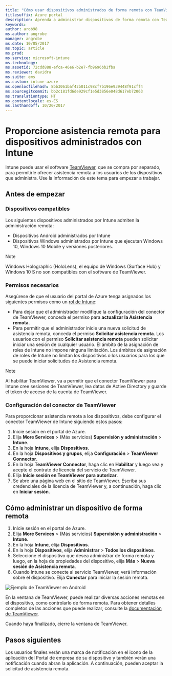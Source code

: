 ```yaml
---
title: "Cómo usar dispositivos administrados de forma remota con TeamViewer"
titlesuffix: Azure portal
description: Aprenda a administrar dispositivos de forma remota con TeamViewer.
keywords: 
author: arob98
ms.author: angrobe
manager: angrobe
ms.date: 10/05/2017
ms.topic: article
ms.prod: 
ms.service: microsoft-intune
ms.technology: 
ms.assetid: 72cdd888-efca-46e6-b2e7-fb9696bb2fba
ms.reviewer: davidra
ms.suite: ems
ms.custom: intune-azure
ms.openlocfilehash: 8bb3061baf42b011c98cf7b196e939448f91cff4
ms.sourcegitcommit: bb2c181fd6de929cf1e5d3856e048d617eb72063
ms.translationtype: HT
ms.contentlocale: es-ES
ms.lasthandoff: 10/20/2017
---
```

# <a name="provide-remote-assistance-for-intune-managed-devices"></a>Proporcione asistencia remota para dispositivos administrados con Intune

Intune puede usar el software [TeamViewer](https://www.teamviewer.com), que se compra por separado, para permitirle ofrecer asistencia remota a los usuarios de los dispositivos que administra. Use la información de este tema para empezar a trabajar.

## <a name="before-you-start"></a>Antes de empezar

### <a name="supported-devices"></a>Dispositivos compatibles

Los siguientes dispositivos administrados por Intune admiten la administración remota:

- Dispositivos Android administrados por Intune
- Dispositivos Windows administrados por Intune que ejecutan Windows 10, Windows 10 Mobile y versiones posteriores.

>[!NOTE]
>Windows Holographic (HoloLens), el equipo de Windows (Surface Hub) y Windows 10 S no son compatibles con el software de TeamViewer.



### <a name="required-permissions"></a>Permisos necesarios

Asegúrese de que el usuario del portal de Azure tenga asignados los siguientes permisos como un [rol de Intune](https://docs.microsoft.com/intune-azure/access-control/role-based-access-control):
- Para dejar que el administrador modifique la configuración del conector de TeamViewer, conceda el permiso para **actualizar la Asistencia remota**.
- Para permitir que el administrador inicie una nueva solicitud de asistencia remota, conceda el permiso **Solicitar asistencia remota**. Los usuarios con el permiso **Solicitar asistencia remota** pueden solicitar iniciar una sesión de cualquier usuario. El ámbito de la asignación de roles de Intune no impone ninguna limitación. Los ámbitos de asignación de roles de Intune no limitan los dispositivos o los usuarios para los que se puede iniciar solicitudes de Asistencia remota.

>[!NOTE]
>Al habilitar TeamViewer, va a permitir que el conector TeamViewer para Intune cree sesiones de TeamViewer, lea datos de Active Directory y guarde el token de acceso de la cuenta de TeamViewer.

### <a name="configure-the-intune-teamviewer-connector"></a>Configuración del conector de TeamViewer

Para proporcionar asistencia remota a los dispositivos, debe configurar el conector TeamViewer de Intune siguiendo estos pasos:


1. Inicie sesión en el portal de Azure.
2. Elija **More Services** >  (Más servicios) **Supervisión y administración** > **Intune**.
3. En la hoja **Intune**, elija **Dispositivos**.
4. En la hoja **Dispositivos y grupos**, elija **Configuración** > **TeamViewer Connector**.
5. En la hoja **TeamViewer Connector**, haga clic en **Habilitar** y luego vea y acepte el contrato de licencia del servicio de TeamViewer.
6. Elija **Inicie sesión en TeamViewer para autorizar**.
7. Se abre una página web en el sitio de TeamViewer. Escriba sus credenciales de la licencia de TeamViewer y, a continuación, haga clic en **Iniciar sesión**.


## <a name="how-to-remotely-administer-a-device"></a>Cómo administrar un dispositivo de forma remota

1. Inicie sesión en el portal de Azure.
2. Elija **More Services** >  (Más servicios) **Supervisión y administración** > **Intune**.
3. En la hoja **Intune**, elija **Dispositivos**.
4. En la hoja **Dispositivos**, elija **Administrar** > **Todos los dispositivos**.
5. Seleccione el dispositivo que desea administrar de forma remota y luego, en la hoja de propiedades del dispositivo, elija **Más** > **Nueva sesión de Asistencia remota**.
6. Cuando Intune se conecte al servicio TeamViewer, verá información sobre el dispositivo. Elija **Conectar** para iniciar la sesión remota.

![Ejemplo de TeamViewer en Android](./media/android-teamviewer.png)

En la ventana de TeamViewer, puede realizar diversas acciones remotas en el dispositivo, como controlarlo de forma remota. Para obtener detalles completos de las acciones que puede realizar, consulte la [documentación de TeamViewer](https://www.teamviewer.com/support/documents/).

Cuando haya finalizado, cierre la ventana de TeamViewer.

## <a name="next-steps"></a>Pasos siguientes

Los usuarios finales verán una marca de notificación en el icono de la aplicación del Portal de empresa de su dispositivo y también verán una notificación cuando abran la aplicación. A continuación, pueden aceptar la solicitud de asistencia remota.

